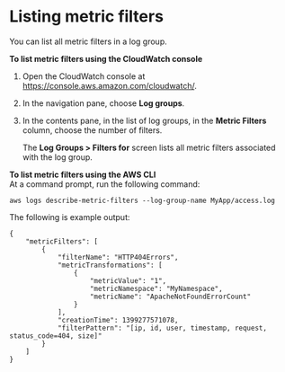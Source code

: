 # Listing metric filters<a name="ListingMetricFilters"></a>

You can list all metric filters in a log group\.

**To list metric filters using the CloudWatch console**

1. Open the CloudWatch console at [https://console\.aws\.amazon\.com/cloudwatch/](https://console.aws.amazon.com/cloudwatch/)\.

1. In the navigation pane, choose **Log groups**\.

1. In the contents pane, in the list of log groups, in the **Metric Filters** column, choose the number of filters\.

   The **Log Groups > Filters for** screen lists all metric filters associated with the log group\.

**To list metric filters using the AWS CLI**  
At a command prompt, run the following command:

```
aws logs describe-metric-filters --log-group-name MyApp/access.log
```

The following is example output:

```
{
    "metricFilters": [
        {
            "filterName": "HTTP404Errors", 
            "metricTransformations": [
                {
                    "metricValue": "1", 
                    "metricNamespace": "MyNamespace", 
                    "metricName": "ApacheNotFoundErrorCount"
                }
            ], 
            "creationTime": 1399277571078, 
            "filterPattern": "[ip, id, user, timestamp, request, status_code=404, size]"
        }
    ]
}
```
